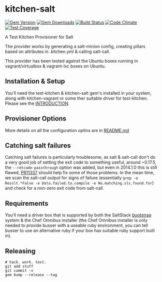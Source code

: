 # kitchen-salt
[![Gem Version](https://badge.fury.io/rb/kitchen-salt.svg)](http://badge.fury.io/rb/kitchen-salt)
[![Gem Downloads](http://ruby-gem-downloads-badge.herokuapp.com/kitchen-salt?type=total&color=brightgreen)](https://rubygems.org/gems/kitchen-salt)
[![Build Status](https://travis-ci.org/simonmcc/kitchen-salt.png)](https://travis-ci.org/simonmcc/kitchen-salt)
[![Code Climate](https://codeclimate.com/github/simonmcc/kitchen-salt/badges/gpa.svg)](https://codeclimate.com/github/simonmcc/kitchen-salt)
[![Test Coverage](https://codeclimate.com/github/simonmcc/kitchen-salt/badges/coverage.svg)](https://codeclimate.com/github/simonmcc/kitchen-salt/coverage)

A Test Kitchen Provisioner for Salt

The provider works by generating a salt-minion config, creating pillars based on attributes in .kitchen.yml & calling salt-call.

This provider has been tested against the Ubuntu boxes running in vagrant/virtualbox & vagrant-lxc boxes on Ubuntu.

## Installation & Setup
You'll need the test-kitchen & kitchen-salt gem's installed in your system, along with kitchen-vagrant or some ther suitable driver for test-kitchen.  Please see the [INTRODUCTION](https://github.com/simonmcc/kitchen-salt/blob/master/INTRODUCTION.md).

## Provisioner Options 
More details on all the configuration optins are in [README.md](https://github.com/simonmcc/kitchen-salt/blob/master/provisioner_options.md)

## Catching salt failures
Catching salt failures is particularly troublesome, as salt & salt-call don't do a very good job of setting the exit
code to something useful, around ~0.17.5, the `--retcode-passthrough` option was added, but even in 2014.1.0 this is
still flawed, [PR11337](https://github.com/saltstack/salt/pull/11337) should help fix some of those problems.  In the
mean time, we scan the salt-call output for signs of failure (essentially `grep -e Result.*False -e Data.failed.to.compile -e
No.matching.sls.found.for`) and check for a
non-zero exit code from salt-call.


## Requirements
You'll need a driver box that is supported by both the SaltStack [bootstrap](https://github.com/saltstack/salt-bootstrap) system & the Chef Omnibus installer (the Chef Omnibus installer is only needed to provide busser with a useable ruby environment, you can tell busser to use an alternative ruby if your box has suitable ruby support built in).

## Releasing

    # hack. work. test.
    git add stuff
    git commit -v
    gem bump --release --tag
